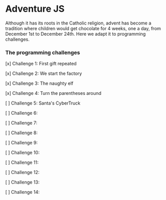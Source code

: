 # Adventure JS
Although it has its roots in the Catholic religion, advent has become a tradition where children would get chocolate for 4 weeks, one a day, from December 1st to December 24th. Here we adapt it to programming challenges.

### The programming challenges

  [x] Challenge 1: First gift repeated
  
  [x] Challenge 2: We start the factory
  
  [x] Challenge 3: The naughty elf 
  
  [x] Challenge 4: Turn the parentheses around 
  
  [ ] Challenge 5:  Santa's CyberTruck
  
  [ ] Challenge 6: 
  
  [ ] Challenge 7: 
  
  [ ] Challenge 8: 
  
  [ ] Challenge 9: 
  
  [ ] Challenge 10: 
  
  [ ] Challenge 11: 
  
  [ ] Challenge 12: 
  
  [ ] Challenge 13: 
  
  [ ] Challenge 14: 
  
